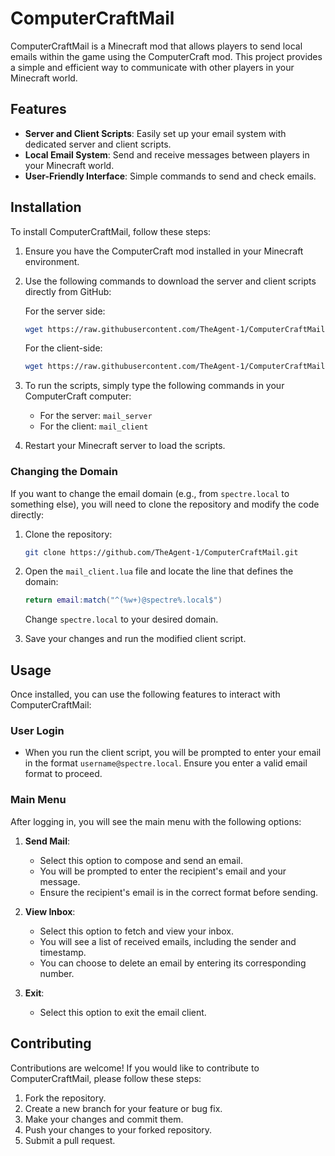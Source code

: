 # ComputerCraftMail

ComputerCraftMail is a Minecraft mod that allows players to send local emails within the game using the ComputerCraft mod. This project provides a simple and efficient way to communicate with other players in your Minecraft world.

## Features

- **Server and Client Scripts**: Easily set up your email system with dedicated server and client scripts.
- **Local Email System**: Send and receive messages between players in your Minecraft world.
- **User-Friendly Interface**: Simple commands to send and check emails.

## Installation

To install ComputerCraftMail, follow these steps:

1. Ensure you have the ComputerCraft mod installed in your Minecraft environment.
2. Use the following commands to download the server and client scripts directly from GitHub:

   For the server side:
   ```bash
   wget https://raw.githubusercontent.com/TheAgent-1/ComputerCraftMail/main/mail_server.lua
   ```

   For the client-side:
   ```bash
   wget https://raw.githubusercontent.com/TheAgent-1/ComputerCraftMail/main/mail_client.lua
   ```

3. To run the scripts, simply type the following commands in your ComputerCraft computer:

   - For the server: `mail_server`
   - For the client: `mail_client`

4. Restart your Minecraft server to load the scripts.

### Changing the Domain

If you want to change the email domain (e.g., from `spectre.local` to something else), you will need to clone the repository and modify the code directly:

1. Clone the repository:
   ```bash
   git clone https://github.com/TheAgent-1/ComputerCraftMail.git
   ```

2. Open the `mail_client.lua` file and locate the line that defines the domain:
   ```lua
   return email:match("^(%w+)@spectre%.local$")
   ```
   Change `spectre.local` to your desired domain.

3. Save your changes and run the modified client script.

## Usage

Once installed, you can use the following features to interact with ComputerCraftMail:

### User Login

- When you run the client script, you will be prompted to enter your email in the format `username@spectre.local`. Ensure you enter a valid email format to proceed.

### Main Menu

After logging in, you will see the main menu with the following options:

1. **Send Mail**: 
   - Select this option to compose and send an email.
   - You will be prompted to enter the recipient's email and your message.
   - Ensure the recipient's email is in the correct format before sending.

2. **View Inbox**: 
   - Select this option to fetch and view your inbox.
   - You will see a list of received emails, including the sender and timestamp.
   - You can choose to delete an email by entering its corresponding number.

3. **Exit**: 
   - Select this option to exit the email client.

## Contributing

Contributions are welcome! If you would like to contribute to ComputerCraftMail, please follow these steps:

1. Fork the repository.
2. Create a new branch for your feature or bug fix.
3. Make your changes and commit them.
4. Push your changes to your forked repository.
5. Submit a pull request.
